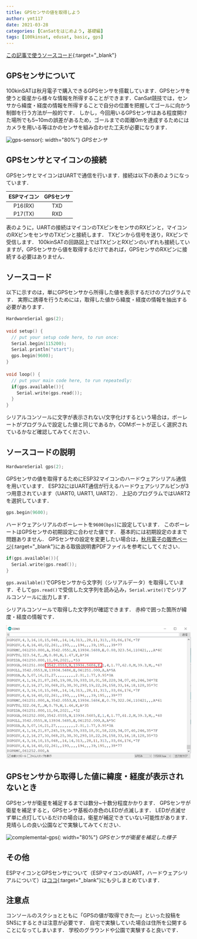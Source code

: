```yaml
---
title: GPSセンサの値を取得しよう
author: ymt117
date: 2021-03-28
categories: [CanSatをはじめよう, 基礎編]
tags: [100kinsat, edusat, basic, gps]
---
```


<i class="{{ site.data.post.file }}"></i>
[この記事で使うソースコード](https://github.com/100kinsat/100kinsat_ver_3_4_code/tree/main/100kinsat_gps_raw_data){:target="_blank"}

## GPSセンサについて

100kinSATは秋月電子で購入できるGPSセンサを搭載しています．GPSセンサを使うと衛星から様々な情報を所得することができます．CanSat競技では，センサから緯度・経度の情報を所得することで自分の位置を把握してゴールに向かう制御を行う方法が一般的です．
しかし，今回用いるGPSセンサはある程度開けた場所でも5~10mの誤差があるため，ゴールまでの距離0mを達成するためにはカメラを用いる等ほかのセンサを組み合わせた工夫が必要になります．

![gps-sensor](http://akizukidenshi.com/img/goods/C/K-09991.jpg){: width="80%"}
_GPSセンサ_

## GPSセンサとマイコンの接続

GPSセンサとマイコンはUARTで通信を行います．接続は以下の表のようになっています．

|ESPマイコン|GPSセンサ|
|:---:|:---:|
|P16(RX)|TXD|
|P17(TX)|RXD|

表のように，UARTの接続はマイコンのTXピンをセンサのRXピンと，マイコンのRXピンをセンサのTXピンと接続します．
TXピンから信号を送り，RXピンで受信します．
100kinSATの回路図上ではTXピンとRXピンのいずれも接続していますが，GPSセンサから値を取得するだけであれば，GPSセンサのRXピンに接続する必要はありません．

## ソースコード

以下に示すのは，単にGPSセンサから所得した値を表示するだけのプログラムです．
実際に誘導を行うためには，取得した値から緯度・経度の情報を抽出する必要があります．

```cpp
HardwareSerial gps(2);

void setup() {
  // put your setup code here, to run once:
  Serial.begin(115200);
  Serial.println("start");
  gps.begin(9600);
}

void loop() {
  // put your main code here, to run repeatedly:
  if(gps.available()){
    Serial.write(gps.read());
  }
}
```

シリアルコンソールに文字が表示されない/文字化けするという場合は，ボーレートがプログラムで設定した値と同じであるか，COMポートが正しく選択されているかなど確認してみてください．

## ソースコードの説明

```cpp
HardwareSerial gps(2);
```

GPSセンサの値を取得するためにESP32マイコンのハードウェアシリアル通信を用いています．
ESP32にはUART通信が行えるハードウェアシリアルピンが3つ用意されています（UART0, UART1, UART2）．
上記のプログラムではUART2を選択しています．

```cpp
gps.begin(9600);
```

ハードウェアシリアルのボーレートを`9600[bps]`に設定しています．
このボーレートはGPSセンサの初期設定に合わせた値です．
基本的には初期設定のままで問題ありません．
GPSセンサの設定を変更したい場合は，[秋月電子の販売ページ](https://akizukidenshi.com/catalog/g/gK-09991/){:target="_blank"}にある取扱説明書PDFファイルを参考にしてください．

```cpp
if(gps.available()){
  Serial.write(gps.read());
}
```

`gps.available()`でGPSセンサから文字列（シリアルデータ）を取得しています．そして`gps.read()`で受信した文字列を読み込み，`Serial.write()`でシリアルコンソールに出力します．

シリアルコンソールで取得した文字列が確認できます．
赤枠で囲った箇所が緯度・経度の情報です．

![gps-value](/assets/img/post/get-gps-value/gps_console.png)

## GPSセンサから取得した値に緯度・経度が表示されないとき

GPSセンサが衛星を補足するまでは数分~十数分程度かかります．
GPSセンサが衛星を補足すると，GPSセンサ基板の赤色のLEDが点滅します．
LEDが点滅せず単に点灯しているだけの場合は，衛星が補足できていない可能性があります．見晴らしの良い公園などで実験してみてください．

![complemental-gps](/assets/img/post/get-gps-value/complemental_gps.gif){: width="80%"}
_GPSセンサが衛星を補足した様子_

## その他

ESPマイコンとGPSセンサについて（ESPマイコンのUART，ハードウェアシリアルについて）は[ココ](https://github.com/ymt117/esp32-dev/wiki/GPS){:target="_blank"}にも少しまとめています．

## 注意点

コンソールのスクショとともに「GPSの値が取得できた―」といった投稿をSNSにするときは注意が必要です．
自宅で実験していた場合は住所を公開することになってしまいます．
学校のグラウンドや公園で実験すると良いです．